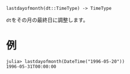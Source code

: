 ```
lastdayofmonth(dt::TimeType) -> TimeType
```

`dt`をその月の最終日に調整します。

# 例

```jldoctest
julia> lastdayofmonth(DateTime("1996-05-20"))
1996-05-31T00:00:00
```
